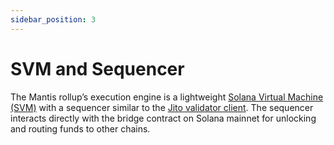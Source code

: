```yaml
---
sidebar_position: 3
---
```

# SVM and Sequencer

The Mantis rollup’s execution engine is a lightweight [Solana Virtual Machine (SVM)](https://squads.so/blog/solana-svm-sealevel-virtual-machine) with a sequencer similar to the [Jito validator client](https://www.jito.wtf/validators/). The sequencer interacts directly with the bridge contract on Solana mainnet for unlocking and routing funds to other chains.
